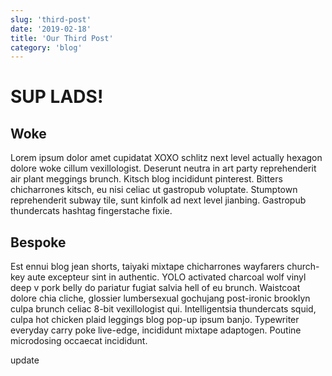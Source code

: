 ```yaml
---
slug: 'third-post'
date: '2019-02-18'
title: 'Our Third Post'
category: 'blog'
---
```


# SUP LADS!

## Woke

Lorem ipsum dolor amet cupidatat XOXO schlitz next level actually hexagon dolore woke cillum vexillologist. Deserunt neutra in art party reprehenderit air plant meggings brunch. Kitsch blog incididunt pinterest. Bitters chicharrones kitsch, eu nisi celiac ut gastropub voluptate. Stumptown reprehenderit subway tile, sunt kinfolk ad next level jianbing. Gastropub thundercats hashtag fingerstache fixie.

## Bespoke

Est ennui blog jean shorts, taiyaki mixtape chicharrones wayfarers church-key aute excepteur sint in authentic. YOLO activated charcoal wolf vinyl deep v pork belly do pariatur fugiat salvia hell of eu brunch. Waistcoat dolore chia cliche, glossier lumbersexual gochujang post-ironic brooklyn culpa brunch celiac 8-bit vexillologist qui. Intelligentsia thundercats squid, culpa hot chicken plaid leggings blog pop-up ipsum banjo. Typewriter everyday carry poke live-edge, incididunt mixtape adaptogen. Poutine microdosing occaecat incididunt.

update
